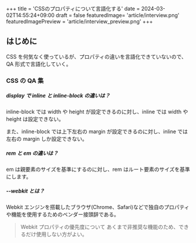+++
title = 'CSSのプロパティについて言語化する'
date = 2024-03-02T14:55:24+09:00
draft = false
featuredImage= 'article/interview.png'
featuredImagePreview = 'article/interview_preview.png'
+++

## はじめに

CSS を何気なく使っているが、プロパティの違いを言語化できていないので、
QA 形式で言語化していく。

### CSS の QA 集

##### display で inline と inline-block の違いは？

inline-block では width や height が設定できるのに対し、inline では width や height は設定できない。

また、inline-block では上下左右の margin が設定できるのに対し、inline では左右の margin しか設定できない。

##### rem と em の違いは？

em は親要素のサイズを基準にするのに対し、rem はルート要素のサイズを基準にします。

##### --webkit とは？

Webkit エンジンを搭載したブラウザ(Chrome、Safari)などで独自のプロパティや機能を使用するためのベンダー接頭辞である。

> Webkit プロパティの優先度について
> あくまで非推奨な機能のため、できるだけ使用しない方がよい。
